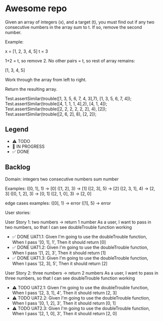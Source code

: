 # Awesome repo

Given an array of integers (x), and a target (t), you must find out if any two consecutive numbers in the array sum to t. If so, remove the second number.

Example:

x = [1, 2, 3, 4, 5]
t = 3

1+2 = t, so remove 2. No other pairs = t, so rest of array remains:

[1, 3, 4, 5]

Work through the array from left to right.

Return the resulting array.

Test.assertSimilar(trouble([1, 3, 5, 6, 7, 4, 3],7), [1, 3, 5, 6, 7, 4]);
Test.assertSimilar(trouble([4, 1, 1, 1, 4],2), [4, 1, 4]); 
Test.assertSimilar(trouble([2, 2, 2, 2, 2, 2], 4), [2]); 
Test.assertSimilar(trouble([2, 6, 2], 8), [2, 2]); 


## Legend
- ⚠ TODO
- 🚧 IN PROGRESS
- ✅ DONE

## Backlog

Domain: 
integers
two consecutive numbers
sum
number

Examples:
([0, 1], 1) -> [0]
([1, 2], 3) -> [1]
([2, 3], 5) -> [2]
([2, 3, 1], 4) -> [2, 3]
([0, 1, 2], 3) -> [0, 1]
([2, 1, 0], 3) -> [2, 0]


edge cases examples:
([0], 1) -> error
([1], 5) -> error


User stories:

User Story 1: two numbers -> return 1 number
As a user, I want to pass in two numbers, so that I can see doubleTrouble function working

- ✅ DONE UAT1.1: Given I'm going to use the doubleTrouble function, When I pass '[0, 1], 1', Then it should return [0]
- ✅ DONE UAT1.2: Given I'm going to use the doubleTrouble function, When I pass '[1, 2], 3', Then it should return [1]
- ✅ DONE UAT1.3: Given I'm going to use the doubleTrouble function, When I pass '[2, 3], 5', Then it should return [2]


User Story 2: three numbers -> return 2 numbers
As a user, I want to pass in three numbers, so that I can see doubleTrouble function working

- ⚠ TODO UAT2.1: Given I'm going to use the doubleTrouble function, When I pass '[2, 3, 1], 4', Then it should return [2, 3]
- ⚠ TODO UAT2.2: Given I'm going to use the doubleTrouble function, When I pass '[0, 1, 2], 3', Then it should return [0, 1]
- ⚠ TODO UAT2.3: Given I'm going to use the doubleTrouble function, When I pass '[2, 1, 0], 3', Then it should return [2, 0]